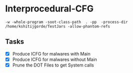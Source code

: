 # Interprocedural-CFG

`-w -whole-program -soot-class-path  . -pp  -process-dir /home/kshitijgorde/TestJars -allow-phantom-refs`

## Tasks
- [x] Produce ICFG for malwares with Main
- [x] Produce ICFG for malwares without Main 
- [x] Prune the DOT Files to get System calls
